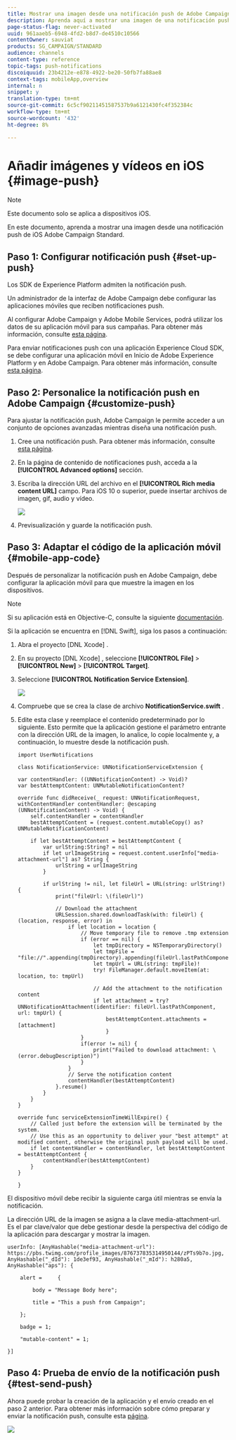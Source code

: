 ```yaml
---
title: Mostrar una imagen desde una notificación push de Adobe Campaign Standard
description: Aprenda aquí a mostrar una imagen de una notificación push de Adobe Campaign en un dispositivo iOS.
page-status-flag: never-activated
uuid: 961aaeb5-6948-4fd2-b8d7-de4510c10566
contentOwner: sauviat
products: SG_CAMPAIGN/STANDARD
audience: channels
content-type: reference
topic-tags: push-notifications
discoiquuid: 23b4212e-e878-4922-be20-50fb7fa88ae8
context-tags: mobileApp,overview
internal: n
snippet: y
translation-type: tm+mt
source-git-commit: 6c5cf90211451587537b9a6121430fc4f352384c
workflow-type: tm+mt
source-wordcount: '432'
ht-degree: 8%

---
```



# Añadir imágenes y vídeos en iOS {#image-push}

>[!NOTE]
>
>Este documento solo se aplica a dispositivos iOS.

En este documento, aprenda a mostrar una imagen desde una notificación push de iOS Adobe Campaign Standard.

## Paso 1: Configurar notificación push {#set-up-push}

Los SDK de Experience Platform admiten la notificación push.

Un administrador de la interfaz de Adobe Campaign debe configurar las aplicaciones móviles que reciben notificaciones push.

Al configurar Adobe Campaign y Adobe Mobile Services, podrá utilizar los datos de su aplicación móvil para sus campañas. Para obtener más información, consulte [esta página](https://helpx.adobe.com/campaign/kb/configuring-app-sdk.html).

Para enviar notificaciones push con una aplicación Experience Cloud SDK, se debe configurar una aplicación móvil en Inicio de Adobe Experience Platform y en Adobe Campaign. Para obtener más información, consulte [esta página](https://helpx.adobe.com/campaign/kb/configuring-app-sdk.html#ChannelspecificapplicationconfigurationinAdobeCampaign).

## Paso 2: Personalice la notificación push en Adobe Campaign {#customize-push}

Para ajustar la notificación push, Adobe Campaign le permite acceder a un conjunto de opciones avanzadas mientras diseña una notificación push.

1. Cree una notificación push. Para obtener más información, consulte [esta página](../../channels/using/preparing-and-sending-a-push-notification.md).

1. En la página de contenido de notificaciones push, acceda a la **[!UICONTROL Advanced options]** sección.

1. Escriba la dirección URL del archivo en el **[!UICONTROL Rich media content URL]** campo.
Para iOS 10 o superior, puede insertar archivos de imagen, gif, audio y vídeo.

   ![](assets/push_notif_advanced_6.png)

1. Previsualización y guarde la notificación push.

## Paso 3: Adaptar el código de la aplicación móvil {#mobile-app-code}

Después de personalizar la notificación push en Adobe Campaign, debe configurar la aplicación móvil para que muestre la imagen en los dispositivos.

>[!NOTE]
>
>Si su aplicación está en Objective-C, consulte la siguiente [documentación](https://docs.adobe.com/content/help/en/mobile-services/ios/messaging-ios/push-messaging/c-set-up-rich-push-notif-ios.html).

Si la aplicación se encuentra en [!DNL Swift], siga los pasos a continuación:

1. Abra el proyecto [DNL Xcode] .

1. En su proyecto [DNL Xcode] , seleccione **[!UICONTROL File]** > **[!UICONTROL New]** > **[!UICONTROL Target]**.

1. Seleccione **[!UICONTROL Notification Service Extension]**.

   ![](assets/push_notif_advanced_12.png)

1. Compruebe que se crea la clase de archivo **NotificationService.swift** .

1. Edite esta clase y reemplace el contenido predeterminado por lo siguiente.
Esto permite que la aplicación gestione el parámetro entrante con la dirección URL de la imagen, lo analice, lo copie localmente y, a continuación, lo muestre desde la notificación push.

   ```
   import UserNotifications
   
   class NotificationService: UNNotificationServiceExtension {
   
   var contentHandler: ((UNNotificationContent) -> Void)?
   var bestAttemptContent: UNMutableNotificationContent?
   
   override func didReceive(_ request: UNNotificationRequest, withContentHandler contentHandler: @escaping (UNNotificationContent) -> Void) {
       self.contentHandler = contentHandler
       bestAttemptContent = (request.content.mutableCopy() as? UNMutableNotificationContent)
   
       if let bestAttemptContent = bestAttemptContent {
           var urlString:String? = nil
           if let urlImageString = request.content.userInfo["media-attachment-url"] as? String {
               urlString = urlImageString
           }
   
           if urlString != nil, let fileUrl = URL(string: urlString!) {
               print("fileUrl: \(fileUrl)")
   
               // Download the attachment
               URLSession.shared.downloadTask(with: fileUrl) { (location, response, error) in
                   if let location = location {
                       // Move temporary file to remove .tmp extension
                       if (error == nil) {
                           let tmpDirectory = NSTemporaryDirectory()
                           let tmpFile = "file://".appending(tmpDirectory).appending(fileUrl.lastPathComponent)
                           let tmpUrl = URL(string: tmpFile)!
                           try! FileManager.default.moveItem(at: location, to: tmpUrl)
   
                           // Add the attachment to the notification content
                           if let attachment = try? UNNotificationAttachment(identifier: fileUrl.lastPathComponent, url: tmpUrl) {
                               bestAttemptContent.attachments = [attachment]
                               }
                       }
                       if(error != nil) {
                           print("Failed to download attachment: \(error.debugDescription)")
                       }
                   }
                   // Serve the notification content
                   contentHandler(bestAttemptContent)
               }.resume()
           }
       }
   }
   
   override func serviceExtensionTimeWillExpire() {
       // Called just before the extension will be terminated by the system.
       // Use this as an opportunity to deliver your "best attempt" at modified content, otherwise the original push payload will be used.
       if let contentHandler = contentHandler, let bestAttemptContent = bestAttemptContent {
           contentHandler(bestAttemptContent)
       }
   }
   
   }
   ```

El dispositivo móvil debe recibir la siguiente carga útil mientras se envía la notificación.

La dirección URL de la imagen se asigna a la clave media-attachment-url. Es el par clave/valor que debe gestionar desde la perspectiva del código de la aplicación para descargar y mostrar la imagen.

```
userInfo: [AnyHashable("media-attachment-url"): https://pbs.twimg.com/profile_images/876737835314950144/zPTs9b7o.jpg, AnyHashable("_dId"): 1de3ef93, AnyHashable("_mId"): h280a5, AnyHashable("aps"): {
 
    alert =     {
 
        body = "Message Body here";
 
        title = "This a push from Campaign";
 
    };
 
    badge = 1;
 
    "mutable-content" = 1;
 
}]
```

## Paso 4: Prueba de envío de la notificación push {#test-send-push}

Ahora puede probar la creación de la aplicación y el envío creado en el paso 2 anterior. Para obtener más información sobre cómo preparar y enviar la notificación push, consulte esta [página](../../channels/using/preparing-and-sending-a-push-notification.md).

![](assets/push_notif_advanced_34.png)

